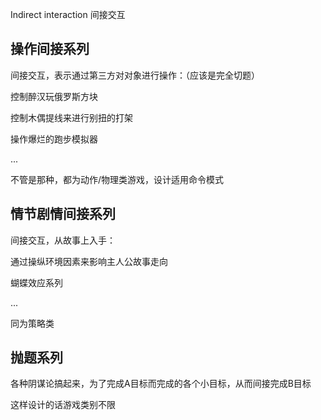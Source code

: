 
 Indirect interaction 间接交互


## 操作间接系列


间接交互，表示通过第三方对对象进行操作：（应该是完全切题）

控制醉汉玩俄罗斯方块

控制木偶提线来进行别扭的打架

操作爆烂的跑步模拟器

...

不管是那种，都为动作/物理类游戏，设计适用命令模式


## 情节剧情间接系列


间接交互，从故事上入手：

通过操纵环境因素来影响主人公故事走向

蝴蝶效应系列

...

同为策略类

## 抛题系列

各种阴谋论搞起来，为了完成A目标而完成的各个小目标，从而间接完成B目标

这样设计的话游戏类别不限


